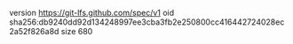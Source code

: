 version https://git-lfs.github.com/spec/v1
oid sha256:db9240dd92d134248997ee3cba3fb2e250800cc416442724028ec2a52f826a8d
size 680
